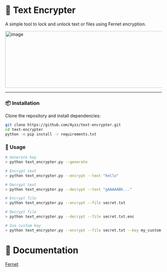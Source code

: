 # 🔐 Text Encrypter
A simple tool to lock and unlock text or files using Fernet encryption.

<img width="958" height="182" alt="image" src="https://github.com/user-attachments/assets/67f92a28-d404-4493-906e-6cefb0802830" />



---

### 📦 Installation
Clone the repository and install dependencies:

```bash
git clone https://github.com/4yzz/text-encrypter.git
cd text-encrypter
python -m pip install -r requirements.txt
```

### 🚀 Usage
```bash
# Generate key
> python text_encrypter.py --generate

# Encrypt text
> python text_encrypter.py --encrypt --text "hello"

# Decrypt text
> python text_encrypter.py --decrypt --text "gAAAAABk..."

# Encrypt file
> python text_encrypter.py --encrypt --file secret.txt

# Decrypt file
> python text_encrypter.py --decrypt --file secret.txt.enc

# Use custom key
> python text_encrypter.py --encrypt --file secret.txt --key my_custom.key
```
# 📄 Documentation
[Fernet](https://cryptography.io/en/latest/fernet/)

